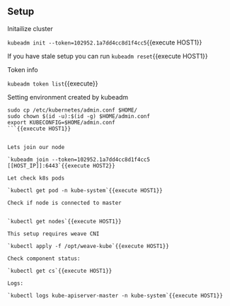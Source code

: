 

## Setup

Initailize cluster

`kubeadm init --token=102952.1a7dd4cc8d1f4cc5`{{execute HOST1}}

If you have stale setup you can run `kubeadm reset`{{execute HOST1}}

Token info 

`kubeadm token list`{{execute}}

Setting environment created by kubeadm

```
sudo cp /etc/kubernetes/admin.conf $HOME/
sudo chown $(id -u):$(id -g) $HOME/admin.conf
export KUBECONFIG=$HOME/admin.conf
```{{execute HOST1}}


Lets join our node

`kubeadm join --token=102952.1a7dd4cc8d1f4cc5 [[HOST_IP]]:6443`{{execute HOST2}}

Let check k8s pods

`kubectl get pod -n kube-system`{{execute HOST1}}

Check if node is connected to master


`kubectl get nodes`{{execute HOST1}}

This setup requires weave CNI 

`kubectl apply -f /opt/weave-kube`{{execute HOST1}}

Check component status:

`kubectl get cs`{{execute HOST1}}

Logs:

`kubectl logs kube-apiserver-master -n kube-system`{{execute HOST1}}
